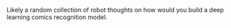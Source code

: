 Likely a random collection of robot thoughts on how would you build a deep learning comics recognition model.
    